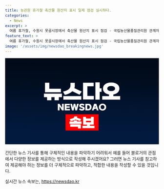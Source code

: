```yaml
---
title: 농관원 휴가철 축산물 원산지 표시 일제 점검 실시하다.
categories:
  - News
excerpt: >
  여름 휴가철, 수원시 못골시장에서 축산물 원산지 표시 점검 - 국립농산물품질관리원 관계자들이 여름 휴가철을 맞아 수원사무소에서 축산물의 원산지 표시를 점검하고 있는 가운데 못골시장에서도 이를 실시한다. (150자)
feature_text: >
  여름 휴가철, 수원시 못골시장에서 축산물 원산지 표시 점검 - 국립농산물품질관리원 관계자들이 여름 휴가철을 맞아 수원사무소에서 축산물의 원산지 표시를 점검하고 있는 가운데 못골시장에서도 이를 실시한다. (150자)
image: '/assets/img/newsdao_breakingnews.jpg'
---
```


<p><img src="/assets/img/newsdao_breakingnews.jpg" alt="ontimetimes 속보" /></p>

<p>간단한 뉴스 기사를 통해 구체적인 내용을 파악하기 어려워서 예를 들어 블로거의 관점에서 다양한 정보를 제공하는 방식으로 작성해 주시겠어요? 그러면 뉴스 기사를 참고하여 제공해야 하는 정보를 더 구체적으로 파악하고, 적합한 내용을 작성할 수 있을 것입니다.</p>
실시간 뉴스 속보는, <a href="https://newsdao.kr" rel="dofollow">https://newsdao.kr</a>



